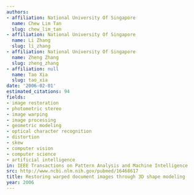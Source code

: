 ```yaml
---
authors:
- affiliation: National University Of Singapore
  name: Chew Lim Tan
  slug: chew_lim_tan
- affiliation: National University Of Singapore
  name: Li Zhang
  slug: li_zhang
- affiliation: National University Of Singapore
  name: Zheng Zhang
  slug: zheng_zhang
- affiliation: null
  name: Tao Xia
  slug: tao_xia
date: '2006-02-01'
estimated_citations: 94
fields:
- image restoration
- photometric stereo
- image warping
- image processing
- geometric modeling
- optical character recognition
- distortion
- skew
- computer vision
- computer science
- artificial intelligence
in: IEEE Transactions on Pattern Analysis and Machine Intelligence
src: http://www.ncbi.nlm.nih.gov/pubmed/16468617
title: Restoring warped document images through 3D shape modeling
year: 2006
---
```

